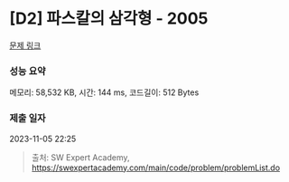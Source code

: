 # [D2] 파스칼의 삼각형 - 2005 

[문제 링크](https://swexpertacademy.com/main/code/problem/problemDetail.do?contestProbId=AV5P0-h6Ak4DFAUq) 

### 성능 요약

메모리: 58,532 KB, 시간: 144 ms, 코드길이: 512 Bytes

### 제출 일자

2023-11-05 22:25



> 출처: SW Expert Academy, https://swexpertacademy.com/main/code/problem/problemList.do